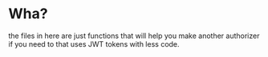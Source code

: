# Wha?

the files in here are just functions that will help you make another authorizer if you need to that uses JWT tokens with less code.
